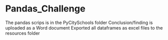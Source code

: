 # Pandas_Challenge

The pandas scrips is in the PyCitySchools folder
Conclusion/finding is uploaded as a Word document
Exported all dataframes as excel files to the resources folder
